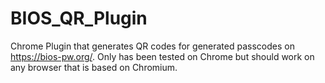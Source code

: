 # BIOS_QR_Plugin
Chrome Plugin that generates QR codes for generated passcodes on https://bios-pw.org/. Only has been tested on Chrome but should work on any browser that is based on Chromium.
